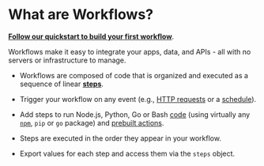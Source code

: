 # What are Workflows?

[**Follow our quickstart to build your first workflow**](/quickstart/).

Workflows make it easy to integrate your apps, data, and APIs - all with no servers or infrastructure to manage.

- Workflows are composed of code that is organized and executed as a sequence of linear [**steps**](/docs/workflows/steps/).

- Trigger your workflow on any event (e.g., [HTTP requests](/workflows/steps/triggers/#http) or a [schedule](/workflows/steps/triggers/#schedule)).

- Add steps to run Node.js, Python, Go or Bash [code](/workflows/steps/code/) (using virtually any [`npm`](/workflows/steps/code/#using-npm-packages), `pip` or `go` package) and [prebuilt actions](/components/actions/).

- Steps are executed in the order they appear in your workflow.

- Export values for each step and access them via the `steps` object.
